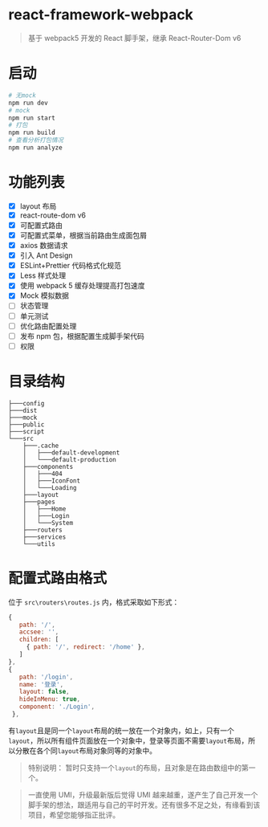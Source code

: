 # react-framework-webpack

> 基于 webpack5 开发的 React 脚手架，继承 React-Router-Dom v6

# 启动

```bash
# 无mock
npm run dev
# mock
npm run start
# 打包
npm run build
# 查看分析打包情况
npm run analyze
```

# 功能列表

- [x] layout 布局
- [x] react-route-dom v6
- [x] 可配置式路由
- [x] 可配置式菜单，根据当前路由生成面包屑
- [x] axios 数据请求
- [x] 引入 Ant Design
- [x] ESLint+Prettier 代码格式化规范
- [x] Less 样式处理
- [x] 使用 webpack 5 缓存处理提高打包速度
- [x] Mock 模拟数据
- [ ] 状态管理
- [ ] 单元测试
- [ ] 优化路由配置处理
- [ ] 发布 npm 包，根据配置生成脚手架代码
- [ ] 权限

# 目录结构

```
├───config
├───dist
├───mock
├───public
├───script
└───src
    ├───.cache
    │   ├───default-development
    │   └───default-production
    ├───components
    │   ├───404
    │   ├───IconFont
    │   └───Loading
    ├───layout
    ├───pages
    │   ├───Home
    │   ├───Login
    │   └───System
    ├───routers
    ├───services
    └───utils
```

# 配置式路由格式

位于 `src\routers\routes.js` 内，格式采取如下形式：

```javascript
{
   path: '/',
   accsee: '',
   children: [
     { path: '/', redirect: '/home' },
   ]
},
{
   path: '/login',
   name: '登录',
   layout: false,
   hideInMenu: true,
   component: './Login',
 },
```

有`layout`且是同一个`layout`布局的统一放在一个对象内，如上，只有一个`layout`，所以所有组件页面放在一个对象中，登录等页面不需要`layout`布局，所以分散在各个同`layout`布局对象同等的对象中。

> 特别说明： 暂时只支持一个`layout`的布局，且对象是在路由数组中的第一个。

> 一直使用 UMI，升级最新版后觉得 UMI 越来越重，遂产生了自己开发一个脚手架的想法，跟适用与自己的平时开发。还有很多不足之处，有缘看到该项目，希望您能够指正批评。
